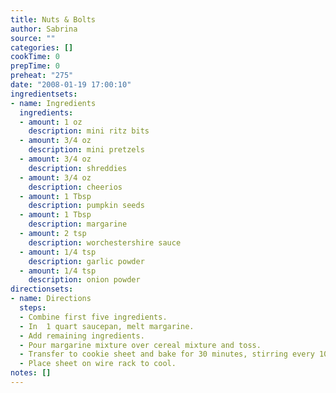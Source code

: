 ```yaml
---
title: Nuts & Bolts
author: Sabrina
source: ""
categories: []
cookTime: 0
prepTime: 0
preheat: "275"
date: "2008-01-19 17:00:10"
ingredientsets:
- name: Ingredients
  ingredients:
  - amount: 1 oz
    description: mini ritz bits
  - amount: 3/4 oz
    description: mini pretzels
  - amount: 3/4 oz
    description: shreddies
  - amount: 3/4 oz
    description: cheerios
  - amount: 1 Tbsp
    description: pumpkin seeds
  - amount: 1 Tbsp
    description: margarine
  - amount: 2 tsp
    description: worchestershire sauce
  - amount: 1/4 tsp
    description: garlic powder
  - amount: 1/4 tsp
    description: onion powder
directionsets:
- name: Directions
  steps:
  - Combine first five ingredients.
  - In  1 quart saucepan, melt margarine.
  - Add remaining ingredients.
  - Pour margarine mixture over cereal mixture and toss.
  - Transfer to cookie sheet and bake for 30 minutes, stirring every 10 minutes.
  - Place sheet on wire rack to cool.
notes: []
---
```


